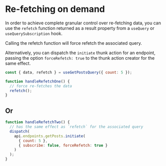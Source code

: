 # Re-fetching on demand

In order to achieve complete granular control over re-fetching data, you can use the `refetch` function returned as a result property from a `useQuery` or `useQuerySubscription` hook.

Calling the refetch function will force refetch the associated query.

Alternatively, you can dispatch the `initiate` thunk action for an endpoint, passing the option `forceRefetch: true` to the thunk action creator for the same effect.

```js
const { data, refetch } = useGetPostsQuery({ count: 5 });

function handleRefetchOne() {
  // force re-fetches the data
  refetch();
}
```

## Or

```js
function handleRefetchTwo() {
  // has the same effect as `refetch` for the associated query
  dispatch(
    api.endpoints.getPosts.initiate(
      { count: 5 },
      { subscribe: false, forceRefetch: true }
    )
  );
}
```
